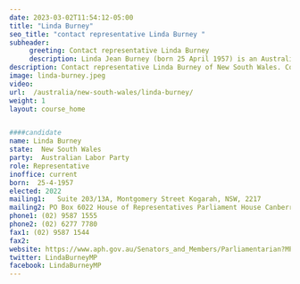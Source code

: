 ```yaml
---
date: 2023-03-02T11:54:12-05:00
title: "Linda Burney"
seo_title: "contact representative Linda Burney "
subheader:
     greeting: Contact representative Linda Burney
     description: Linda Jean Burney (born 25 April 1957) is an Australian politician and is an Australian Labor Party member of the Australian House of Representatives, representing Barton since the 2016 federal election. She is Minister for Indigenous Australians in the Albanese ministry, and the first woman who identifies as Aboriginal to serve in that position.
description: Contact representative Linda Burney of New South Wales. Contact information for Linda Burney includes email address, phone number, and mailing address.
image: linda-burney.jpeg
video:
url:  /australia/new-south-wales/linda-burney/
weight: 1
layout: course_home


####candidate
name: Linda Burney
state:	New South Wales
party:	Australian Labor Party
role: Representative
inoffice: current
born:  25-4-1957
elected: 2022
mailing1:	Suite 203/13A, Montgomery Street Kogarah, NSW, 2217
mailing2: PO Box 6022 House of Representatives Parliament House Canberra ACT 2600
phone1: (02) 9587 1555
phone2: (02) 6277 7780
fax1: (02) 9587 1544
fax2:
website: https://www.aph.gov.au/Senators_and_Members/Parliamentarian?MPID=8GH
twitter: LindaBurneyMP
facebook: LindaBurneyMP
---
```

